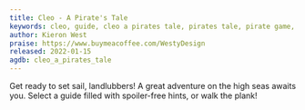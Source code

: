 ```yaml
---
title: Cleo - A Pirate's Tale
keywords: cleo, guide, cleo a pirates tale, pirates tale, pirate game, cleo guide, cleo walkthrough, spoiler free guide
author: Kieron West
praise: https://www.buymeacoffee.com/WestyDesign
released: 2022-01-15
agdb: cleo_a_pirates_tale
---
```


Get ready to set sail, landlubbers! A great adventure on the high seas awaits you.
Select a guide filled with spoiler-free hints, or walk the plank!
